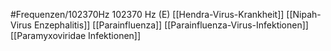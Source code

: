#Frequenzen/102370Hz
102370 Hz (E)
[[Hendra-Virus-Krankheit]]
[[Nipah-Virus Enzephalitis]]
[[Parainfluenza]]
[[Parainfluenza-Virus-Infektionen]]
[[Paramyxoviridae Infektionen]]